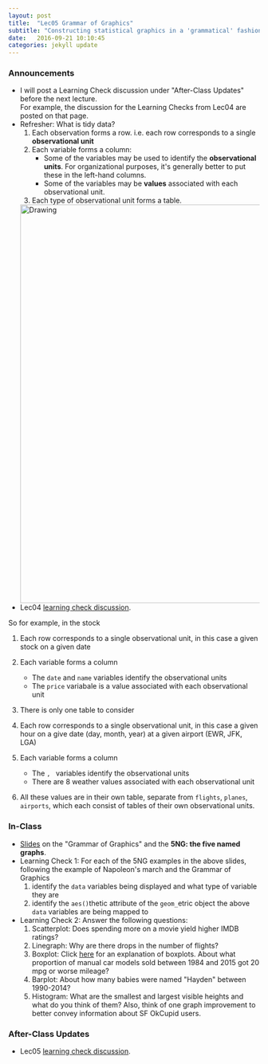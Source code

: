 ```yaml
---
layout: post
title:  "Lec05 Grammar of Graphics"
subtitle: "Constructing statistical graphics in a 'grammatical' fashion and introducing the 5NG: 5 Named Graphs."
date:   2016-09-21 10:10:45
categories: jekyll update
---
```




### Announcements

* I will post a Learning Check discussion under "After-Class Updates" before the next lecture.  
For example, the discussion for the Learning Checks from Lec04 are posted on that page.
* Refresher: What is tidy data?
  1. Each observation forms a row. i.e. each row corresponds to a single **observational unit**
  1. Each variable forms a column: 
      + Some of the variables may be used to identify the **observational units**. For organizational purposes, it's generally better to put these in the left-hand columns.
      + Some of the variables may be **values** associated with each observational unit.  
  1. Each type of observational unit forms a table.
  <img src="http://garrettgman.github.io/images/tidy-1.png" alt="Drawing" style="width: 800px;"/>
* Lec04 <a href = "{{ site.baseurl }}/assets/LC/tidy_data.html" target = "_blank">learning check discussion</a>.




So for example, in the stock

1. Each row corresponds to a single observational unit, in this case a given stock on a given date
1. Each variable forms a column
    + The `date` and `name` variables identify the observational units
    + The `price` variabale is a value associated with each observational unit
1. There is only one table to consider

1. Each row corresponds to a single observational unit, in this case a given hour on a give date (day, month, year) at a given airport (EWR, JFK, LGA)
1. Each variable forms a column
    + The ``, `` variables identify the observational units
    + There are 8 weather values associated with each observational unit
1. All these values are in their own table, separate from `flights`, `planes`, `airports`, which each consist of tables of their own observational units.






### In-Class

* <a href = "{{ site.baseurl }}/assets/2-Data/Grammar_of_Graphics.html" target = "_blank">Slides</a> on the "Grammar of Graphics" and the **5NG: the five named graphs**.
* Learning Check 1: For each of the 5NG examples in the above slides, following the example of Napoleon's march and the Grammar of Graphics
    1. identify the `data` variables being displayed and what type of variable they are
    1. identify the `aes()`thetic attribute of the `geom_`etric object the above `data` variables are being mapped to
* Learning Check 2: Answer the following questions:
    1. Scatterplot: Does spending more on a movie yield higher IMDB ratings?
    1. Linegraph: Why are there drops in the number of flights?
    1. Boxplot: Click <a target="_blank" class="page-link" href="http://www.datavizcatalogue.com/methods/images/anatomy/box_plot.png">here</a> for an explanation of boxplots. About what proportion of manual car models sold between 1984 and 2015 got 20 mpg or worse mileage?
    1. Barplot: About how many babies were named "Hayden" between 1990-2014?
    1. Histogram: What are the smallest and largest visible heights and what do you think of them? Also, think of one graph improvement to better convey information about SF OkCupid users.


### After-Class Updates

* Lec05 <a href = "{{ site.baseurl }}/assets/LC/5NG.html" target = "_blank">learning check discussion</a>.
